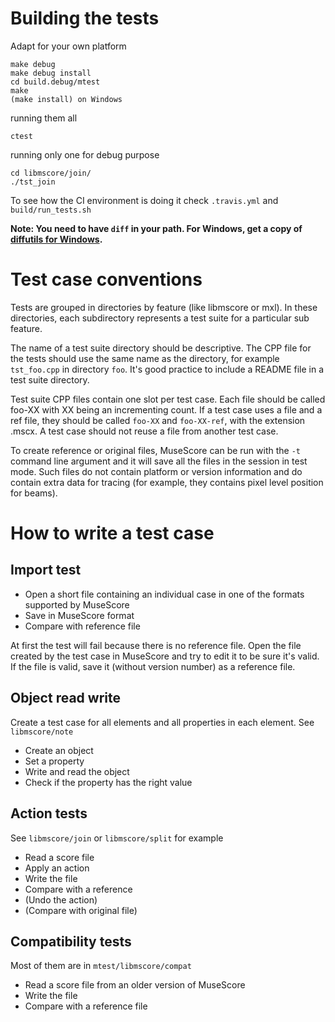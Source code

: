 Building the tests
==================

Adapt for your own platform

    make debug
    make debug install
    cd build.debug/mtest
    make
    (make install) on Windows

running them all

    ctest

running only one for debug purpose

    cd libmscore/join/
    ./tst_join

To see how the CI environment is doing it check `.travis.yml` and `build/run_tests.sh`

**Note: You need to have `diff` in your path. For Windows, get a copy of [diffutils for Windows](http://gnuwin32.sourceforge.net/packages/diffutils.htm "diffutils for Windows").**

Test case conventions
====================

Tests are grouped in directories by feature (like libmscore or mxl).
In these directories, each subdirectory represents a test suite for a particular sub feature.

The name of a test suite directory should be descriptive. The CPP file for the tests should use the same name as the directory, for example `tst_foo.cpp` in directory `foo`. It's good practice to include a README file in a test suite directory.

Test suite CPP files contain one slot per test case. Each file should be called foo-XX with XX being an incrementing count. If a test case uses a file and a ref file, they should be called `foo-XX` and `foo-XX-ref`, with the extension .mscx. A test case should not reuse a file from another test case.

To create reference or original files, MuseScore can be run with the `-t` command line argument and it will save all the files in the session in test mode. Such files do not contain platform or version information and do contain extra data for tracing (for example, they contains pixel level position for beams).

How to write a test case
===============

Import test
----------------

* Open a short file containing an individual case in one of the formats supported by MuseScore
* Save in MuseScore format
* Compare with reference file

At first the test will fail because there is no reference file. Open the file created by the test case in MuseScore and try to edit it to be sure it's valid. If the file is valid, save it (without version number) as a reference file.

Object read write
----------------

Create a test case for all elements and all properties in each element. See `libmscore/note`

* Create an object
* Set a property
* Write and read the object
* Check if the property has the right value

Action tests
----------------
See `libmscore/join` or `libmscore/split` for example

* Read a score file
* Apply an action
* Write the file
* Compare with a reference
* (Undo the action)
* (Compare with original file)

Compatibility tests
----------------

Most of them are in `mtest/libmscore/compat`

* Read a score file from an older version of MuseScore
* Write the file
* Compare with a reference file
